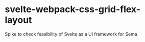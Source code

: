 # svelte-webpack-css-grid-flex-layout
Spike to check feasibility of Svelte as a UI framework for Sema  
